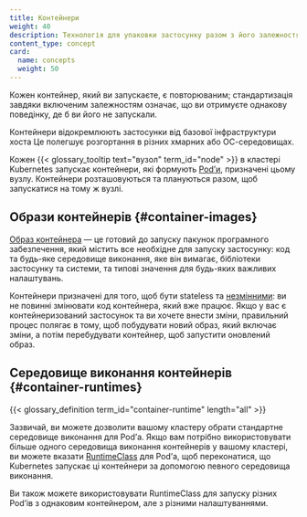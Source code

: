 ```yaml
---
title: Контейнери
weight: 40
description: Технологія для упаковки застосунку разом з його залежностями оточення виконання.
content_type: concept
card:
  name: concepts
  weight: 50
---
```


<!-- overview -->

Кожен контейнер, який ви запускаєте, є повторюваним; стандартизація завдяки включеним залежностям означає, що ви отримуєте однакову поведінку, де б ви його не запускали.

Контейнери відокремлюють застосунки від базової інфраструктури хоста Це полегшує розгортання в різних хмарних або ОС-середовищах.

Кожен {{< glossary_tooltip text="вузол" term_id="node" >}} в кластері Kubernetes запускає контейнери, які формують
[Podʼи](/uk/docs/concepts/workloads/pods/), призначені цьому вузлу. Контейнери розташовуються та плануються разом, щоб запускатися на тому ж вузлі.

<!-- body -->

## Образи контейнерів {#container-images}

[Образ контейнера](/uk/docs/concepts/containers/images/) — це готовий до запуску пакунок програмного забезпечення, який містить все необхідне для запуску застосунку: код та будь-яке середовище виконання, яке він вимагає, бібліотеки застосунку та системи, та типові значення для будь-яких важливих налаштувань.

Контейнери призначені для того, щоб бути stateless та [незмінними](https://glossary.cncf.io/immutable-infrastructure/): ви не повинні змінювати код контейнера, який вже працює. Якщо у вас є контейнеризований застосунок та ви хочете внести зміни, правильний процес полягає в тому, щоб побудувати новий образ, який включає зміни, а потім перебудувати контейнер, щоб запустити оновлений образ.

## Середовище виконання контейнерів {#container-runtimes}

{{< glossary_definition term_id="container-runtime" length="all" >}}

Зазвичай, ви можете дозволити вашому кластеру обрати стандартне середовище виконання для Podʼа. Якщо вам потрібно використовувати більше одного середовища виконання контейнерів у вашому кластері, ви можете вказати [RuntimeClass](/uk/docs/concepts/containers/runtime-class/) для Podʼа, щоб переконатися, що Kubernetes запускає ці контейнери за допомогою певного середовища виконання.

Ви також можете використовувати RuntimeClass для запуску різних Podʼів з однаковим контейнером, але з різними налаштуваннями.
